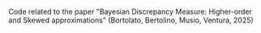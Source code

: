 Code related to the paper "Bayesian Discrepancy Measure: Higher-order and Skewed approximations" (Bortolato, Bertolino, Musio, Ventura, 2025)
